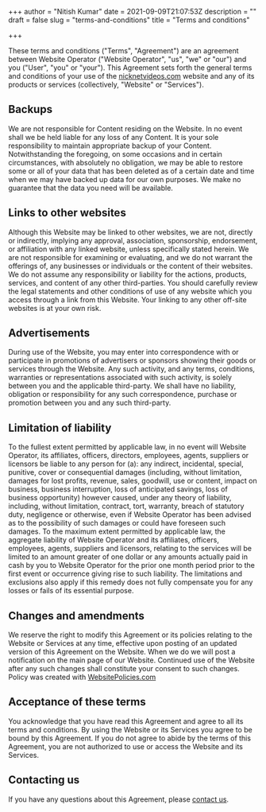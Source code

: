 +++
author = "Nitish Kumar"
date = 2021-09-09T21:07:53Z
description = ""
draft = false
slug = "terms-and-conditions"
title = "Terms and conditions"

+++


These terms and conditions ("Terms", "Agreement") are an agreement between Website Operator ("Website Operator", "us", "we" or "our") and you ("User", "you" or "your"). This Agreement sets forth the general terms and conditions of your use of the [nicknetvideos.com](__GHOST_URL__/) website and any of its products or services (collectively, "Website" or "Services").

## Backups

We are not responsible for Content residing on the Website. In no event shall we be held liable for any loss of any Content. It is your sole responsibility to maintain appropriate backup of your Content. Notwithstanding the foregoing, on some occasions and in certain circumstances, with absolutely no obligation, we may be able to restore some or all of your data that has been deleted as of a certain date and time when we may have backed up data for our own purposes. We make no guarantee that the data you need will be available.

## Links to other websites

Although this Website may be linked to other websites, we are not, directly or indirectly, implying any approval, association, sponsorship, endorsement, or affiliation with any linked website, unless specifically stated herein. We are not responsible for examining or evaluating, and we do not warrant the offerings of, any businesses or individuals or the content of their websites. We do not assume any responsibility or liability for the actions, products, services, and content of any other third-parties. You should carefully review the legal statements and other conditions of use of any website which you access through a link from this Website. Your linking to any other off-site websites is at your own risk.

## Advertisements

During use of the Website, you may enter into correspondence with or participate in promotions of advertisers or sponsors showing their goods or services through the Website. Any such activity, and any terms, conditions, warranties or representations associated with such activity, is solely between you and the applicable third-party. We shall have no liability, obligation or responsibility for any such correspondence, purchase or promotion between you and any such third-party.

## Limitation of liability

To the fullest extent permitted by applicable law, in no event will Website Operator, its affiliates, officers, directors, employees, agents, suppliers or licensors be liable to any person for (a): any indirect, incidental, special, punitive, cover or consequential damages (including, without limitation, damages for lost profits, revenue, sales, goodwill, use or content, impact on business, business interruption, loss of anticipated savings, loss of business opportunity) however caused, under any theory of liability, including, without limitation, contract, tort, warranty, breach of statutory duty, negligence or otherwise, even if Website Operator has been advised as to the possibility of such damages or could have foreseen such damages. To the maximum extent permitted by applicable law, the aggregate liability of Website Operator and its affiliates, officers, employees, agents, suppliers and licensors, relating to the services will be limited to an amount greater of one dollar or any amounts actually paid in cash by you to Website Operator for the prior one month period prior to the first event or occurrence giving rise to such liability. The limitations and exclusions also apply if this remedy does not fully compensate you for any losses or fails of its essential purpose.

## Changes and amendments

We reserve the right to modify this Agreement or its policies relating to the Website or Services at any time, effective upon posting of an updated version of this Agreement on the Website. When we do we will post a notification on the main page of our Website. Continued use of the Website after any such changes shall constitute your consent to such changes. Policy was created with [WebsitePolicies.com](https://www.websitepolicies.com/terms-and-conditions-generator)

## Acceptance of these terms

You acknowledge that you have read this Agreement and agree to all its terms and conditions. By using the Website or its Services you agree to be bound by this Agreement. If you do not agree to abide by the terms of this Agreement, you are not authorized to use or access the Website and its Services.

## Contacting us

If you have any questions about this Agreement, please [contact us](nicknetvideos.com/contact/).

